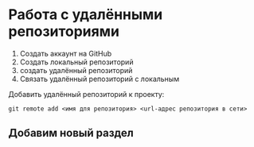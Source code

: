 # Работа с удалёнными репозиториями
1. Создать аккаунт на GitHub
2. Создать локальный репозиторий
3. создать удалённый репозиторий
4. Связать удалённый репозиторий с локальным

Добавить удалённый репозиторий к проекту:
```
git remote add <имя для репозитория> <url-адрес репозитория в сети>
```
## Добавим новый раздел
